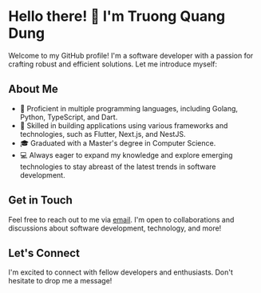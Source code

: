 # Hello there! 👋 I'm Truong Quang Dung

Welcome to my GitHub profile! I'm a software developer with a passion for crafting robust and efficient solutions. Let me introduce myself:

## About Me

- 🌟 Proficient in multiple programming languages, including Golang, Python, TypeScript, and Dart.
- 🚀 Skilled in building applications using various frameworks and technologies, such as Flutter, Next.js, and NestJS.
- 🎓 Graduated with a Master's degree in Computer Science.
- 💻 Always eager to expand my knowledge and explore emerging technologies to stay abreast of the latest trends in software development.

## Get in Touch

Feel free to reach out to me via [email](mailto:truongquangdung0609@gmail.com). I'm open to collaborations and discussions about software development, technology, and more!

## Let's Connect

I'm excited to connect with fellow developers and enthusiasts. Don't hesitate to drop me a message!
